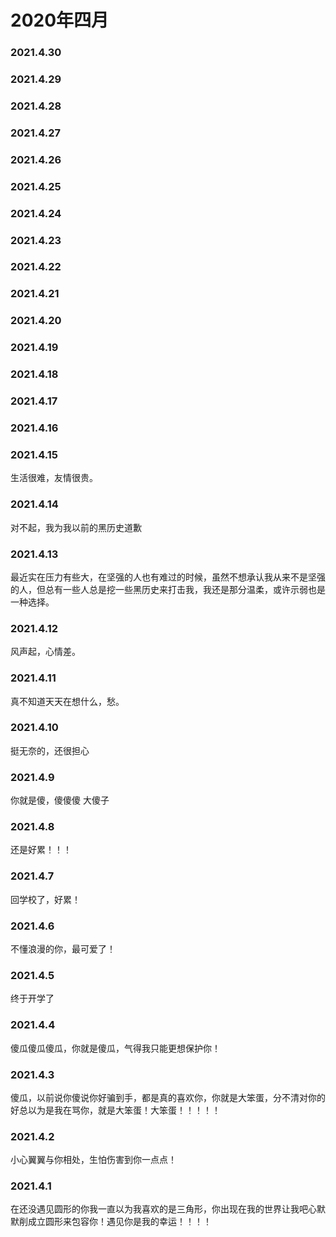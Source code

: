 # 2020年四月


### 2021.4.30 
### 2021.4.29 
### 2021.4.28 
### 2021.4.27
### 2021.4.26 
### 2021.4.25 
### 2021.4.24 
### 2021.4.23 
### 2021.4.22 
### 2021.4.21 
### 2021.4.20 
### 2021.4.19 
### 2021.4.18
### 2021.4.17  
### 2021.4.16
### 2021.4.15
生活很难，友情很贵。
### 2021.4.14
对不起，我为我以前的黑历史道歉
### 2021.4.13
最近实在压力有些大，在坚强的人也有难过的时候，虽然不想承认我从来不是坚强的人，但总有一些人总是挖一些黑历史来打击我，我还是那分温柔，或许示弱也是一种选择。
### 2021.4.12
风声起，心情差。
### 2021.4.11
真不知道天天在想什么，愁。
### 2021.4.10
挺无奈的，还很担心
### 2021.4.9
你就是傻，傻傻傻 大傻子
### 2021.4.8
还是好累！！！
### 2021.4.7
回学校了，好累！
### 2021.4.6
不懂浪漫的你，最可爱了！
### 2021.4.5
终于开学了
### 2021.4.4
傻瓜傻瓜傻瓜，你就是傻瓜，气得我只能更想保护你！
### 2021.4.3
傻瓜，以前说你傻说你好骗到手，都是真的喜欢你，你就是大笨蛋，分不清对你的好总以为是我在骂你，就是大笨蛋！大笨蛋！！！！！
### 2021.4.2
小心翼翼与你相处，生怕伤害到你一点点！
### 2021.4.1
在还没遇见圆形的你我一直以为我喜欢的是三角形，你出现在我的世界让我吧心默默削成立圆形来包容你！遇见你是我的幸运！！！！
